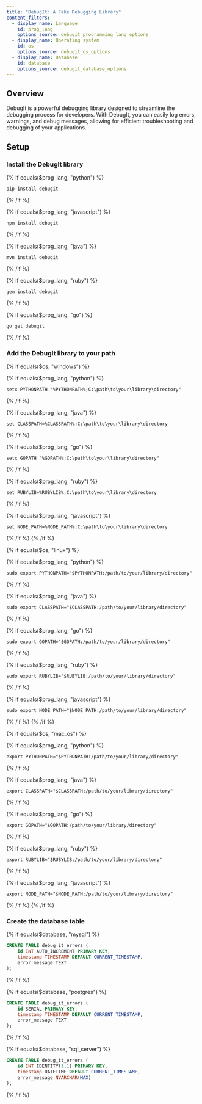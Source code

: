 ```yaml
---
title: "DebugIt: A Fake Debugging Library"
content_filters:
  - display_name: Language
    id: prog_lang
    options_source: debugit_programming_lang_options
  - display_name: Operating system
    id: os
    options_source: debugit_os_options
  - display_name: Database
    id: database
    options_source: debugit_database_options
---
```


## Overview

DebugIt is a powerful debugging library designed to streamline the debugging process for developers. 
With DebugIt, you can easily log errors, warnings, and debug messages, allowing for efficient 
troubleshooting and debugging of your applications.

## Setup

### Install the DebugIt library

<!-- Python -->
{% if equals($prog_lang, "python") %}
```shell
pip install debugit
```
{% /if %}

<!-- JavaScript -->
{% if equals($prog_lang, "javascript") %}
```shell
npm install debugit
```
{% /if %}

<!-- Java -->
{% if equals($prog_lang, "java") %}
```shell
mvn install debugit
```
{% /if %}

<!-- Ruby -->
{% if equals($prog_lang, "ruby") %}
```shell
gem install debugit
```
{% /if %}

<!-- Go -->
{% if equals($prog_lang, "go") %}
```shell
go get debugit
```
{% /if %}

### Add the DebugIt library to your path

<!-- Windows -->
{% if equals($os, "windows") %}
<!-- Windows > Python -->
{% if equals($prog_lang, "python") %}
```shell
setx PYTHONPATH "%PYTHONPATH%;C:\path\to\your\library\directory"
```
{% /if %}

<!-- Windows > Java -->
{% if equals($prog_lang, "java") %}
```shell
set CLASSPATH=%CLASSPATH%;C:\path\to\your\library\directory
```
{% /if %}

<!-- Windows > Go -->
{% if equals($prog_lang, "go") %}
```shell
setx GOPATH "%GOPATH%;C:\path\to\your\library\directory"
```
{% /if %}

<!-- Windows > Ruby -->
{% if equals($prog_lang, "ruby") %}
```shell
set RUBYLIB=%RUBYLIB%;C:\path\to\your\library\directory
```
{% /if %}

<!-- Windows > JavaScript -->
{% if equals($prog_lang, "javascript") %}
```shell
set NODE_PATH=%NODE_PATH%;C:\path\to\your\library\directory
```
{% /if %}
{% /if %}

<!-- Linux -->
{% if equals($os, "linux") %}
<!-- Linux > Python -->
{% if equals($prog_lang, "python") %}
```shell
sudo export PYTHONPATH="$PYTHONPATH:/path/to/your/library/directory"
```
{% /if %}

<!-- Linux > Java -->
{% if equals($prog_lang, "java") %}
```shell
sudo export CLASSPATH="$CLASSPATH:/path/to/your/library/directory"
```
{% /if %}

<!-- Linux > Go -->
{% if equals($prog_lang, "go") %}
```shell
sudo export GOPATH="$GOPATH:/path/to/your/library/directory"
```
{% /if %}

<!-- Linux > Ruby -->
{% if equals($prog_lang, "ruby") %}
```shell
sudo export RUBYLIB="$RUBYLIB:/path/to/your/library/directory"
```
{% /if %}

<!-- Linux > JavaScript -->
{% if equals($prog_lang, "javascript") %}
```shell
sudo export NODE_PATH="$NODE_PATH:/path/to/your/library/directory"
```
{% /if %}
{% /if %}

<!-- macOS -->
{% if equals($os, "mac_os") %}
<!-- macOS > Python -->
{% if equals($prog_lang, "python") %}
```shell
export PYTHONPATH="$PYTHONPATH:/path/to/your/library/directory"
```
{% /if %}

<!-- macOS > Java -->
{% if equals($prog_lang, "java") %}
```shell
export CLASSPATH="$CLASSPATH:/path/to/your/library/directory"
```
{% /if %}

<!-- macOS > Go -->
{% if equals($prog_lang, "go") %}
```shell
export GOPATH="$GOPATH:/path/to/your/library/directory"
```
{% /if %}

<!-- macOS > Ruby -->
{% if equals($prog_lang, "ruby") %}
```shell
export RUBYLIB="$RUBYLIB:/path/to/your/library/directory"
```
{% /if %}

<!-- macOS > JavaScript -->
{% if equals($prog_lang, "javascript") %}
```shell
export NODE_PATH="$NODE_PATH:/path/to/your/library/directory"
```
{% /if %}
{% /if %}

### Create the database table

<!-- MySQL -->
{% if equals($database, "mysql") %}
```sql
CREATE TABLE debug_it_errors (
    id INT AUTO_INCREMENT PRIMARY KEY,
    timestamp TIMESTAMP DEFAULT CURRENT_TIMESTAMP,
    error_message TEXT
);
```
{% /if %}

<!-- Postgres -->
{% if equals($database, "postgres") %}
```sql
CREATE TABLE debug_it_errors (
    id SERIAL PRIMARY KEY,
    timestamp TIMESTAMP DEFAULT CURRENT_TIMESTAMP,
    error_message TEXT
);
```
{% /if %}

<!-- SQL Server -->
{% if equals($database, "sql_server") %}
```sql
CREATE TABLE debug_it_errors (
    id INT IDENTITY(1,1) PRIMARY KEY,
    timestamp DATETIME DEFAULT CURRENT_TIMESTAMP,
    error_message NVARCHAR(MAX)
);
```
{% /if %}